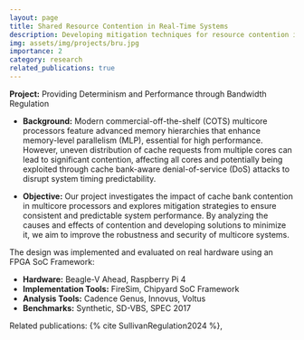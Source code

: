 ```yaml
---
layout: page
title: Shared Resource Contention in Real-Time Systems
description: Developing mitigation techniques for resource contention in real-time-systems.
img: assets/img/projects/bru.jpg
importance: 2
category: research
related_publications: true
---
```


**Project:** Providing Determinism and Performance through Bandwidth Regulation

* **Background:** Modern commercial-off-the-shelf (COTS) multicore processors feature advanced memory hierarchies that enhance memory-level parallelism (MLP), essential for high performance. However, uneven distribution of cache requests from multiple cores can lead to significant contention, affecting all cores and potentially being exploited through cache bank-aware denial-of-service (DoS) attacks to disrupt system timing predictability.

* **Objective:** Our project investigates the impact of cache bank contention in multicore processors and explores mitigation strategies to ensure consistent and predictable system performance. By analyzing the causes and effects of contention and developing solutions to minimize it, we aim to improve the robustness and security of multicore systems.

The design was implemented and evaluated on real hardware using an FPGA SoC Framework:

* **Hardware:** Beagle-V Ahead, Raspberry Pi 4
* **Implementation Tools:** FireSim, Chipyard SoC Framework
* **Analysis Tools:** Cadence Genus, Innovus, Voltus
* **Benchmarks:** Synthetic, SD-VBS, SPEC 2017

Related publications: {% cite SullivanRegulation2024 %},